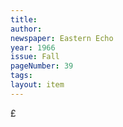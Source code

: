 ```yaml
---
title:
author:
newspaper: Eastern Echo
year: 1966
issue: Fall
pageNumber: 39
tags:
layout: item
---
```


£
